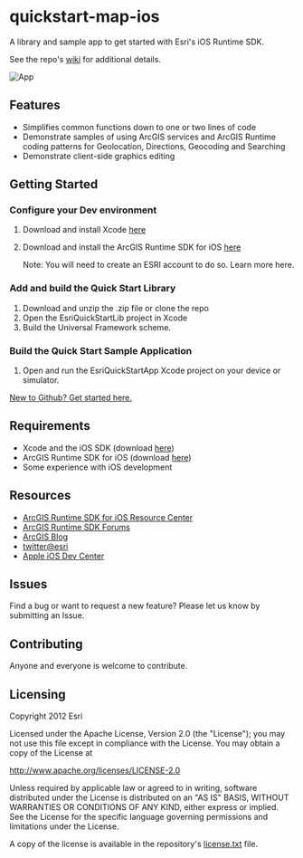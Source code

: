 quickstart-map-ios
==================

A library and sample app to get started with Esri's iOS Runtime SDK.

See the repo's [wiki](https://github.com/Esri/quickstart-map-ios/wiki) for additional details.

![App](https://raw.github.com/Esri/quickstart-map-ios/master/quickstart-map-ios.jpg?login=nixta&token=ddaf4d179826adf882ca28cb94b2be5c)

## Features
* Simplifies common functions down to one or two lines of code
* Demonstrate samples of using ArcGIS services and ArcGIS Runtime coding patterns for Geolocation, Directions, Geocoding and Searching
* Demonstrate client-side graphics editing

## Getting Started

### Configure your Dev environment
1. Download and install Xcode [here](https://developer.apple.com/xcode/)
2. Download and install the ArcGIS Runtime SDK for iOS [here](http://www.esri.com/apps/products/download/index.cfm?fuseaction=download.all#ArcGIS_Runtime_SDK_for_iOS)
   
   Note: You will need to create an ESRI account to do so. Learn more here.

### Add and build the Quick Start Library
1. Download and unzip the .zip file or clone the repo
2. Open the EsriQuickStartLib project in Xcode
3. Build the Universal Framework scheme.

### Build the Quick Start Sample Application
1. Open and run the EsriQuickStartApp Xcode project on your device or simulator.

[New to Github? Get started here.](http://htmlpreview.github.com/?https://github.com/Esri/esri.github.com/blob/master/help/esri-getting-to-know-github.html)

## Requirements

* Xcode and the iOS SDK (download [here](https://developer.apple.com/xcode/))
* ArcGIS Runtime SDK for iOS (download [here](http://www.esri.com/apps/products/download/index.cfm?fuseaction=download.all#ArcGIS_Runtime_SDK_for_iOS))
* Some experience with iOS development

## Resources

* [ArcGIS Runtime SDK for iOS Resource Center](http://resources.arcgis.com/en/help/runtime-ios-sdk/concepts/#//00pw00000003000000)
* [ArcGIS Runtime SDK Forums](http://forums.arcgis.com/forums/78-ArcGIS-Runtime-SDK-for-iOS)
* [ArcGIS Blog](http://blogs.esri.com/esri/arcgis/)
* [twitter@esri](http://twitter.com/esri)
* [Apple iOS Dev Center](https://developer.apple.com/devcenter/ios/index.action)

## Issues

Find a bug or want to request a new feature?  Please let us know by submitting an Issue.

## Contributing

Anyone and everyone is welcome to contribute. 

## Licensing
Copyright 2012 Esri

Licensed under the Apache License, Version 2.0 (the "License");
you may not use this file except in compliance with the License.
You may obtain a copy of the License at

   http://www.apache.org/licenses/LICENSE-2.0

Unless required by applicable law or agreed to in writing, software
distributed under the License is distributed on an "AS IS" BASIS,
WITHOUT WARRANTIES OR CONDITIONS OF ANY KIND, either express or implied.
See the License for the specific language governing permissions and
limitations under the License.

A copy of the license is available in the repository's [license.txt](https://raw.github.com/Esri/quickstart-map-ios/master/license.txt) file.